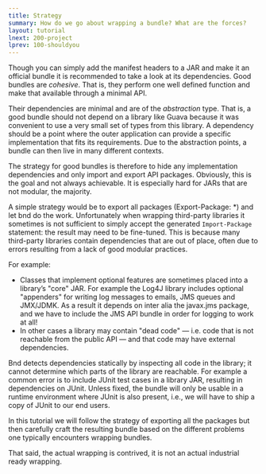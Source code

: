 ```yaml
---
title: Strategy
summary: How do we go about wrapping a bundle? What are the forces?
layout: tutorial
lnext: 200-project
lprev: 100-shouldyou
---
```


Though you can simply add the manifest headers to a JAR and make it an official bundle it is recommended to take a look at its dependencies. Good bundles are _cohesive_. That is, they perform one well defined function and make that available through a minimal API. 

Their dependencies are minimal and are of the _abstraction_ type. That is, a good bundle should not depend on a library like Guava because it was convenient to use a very small set of types from this library. A dependency should be a point where the outer application can provide a specific implementation that fits its requirements. Due to the abstraction points, a bundle can then live in many different contexts.  

The strategy for good bundles is therefore to hide any implementation dependencies and only import and export API packages. Obviously, this is the goal and not always achievable. It is especially hard for JARs that are not modular, the majority.

A simple strategy would be to export all packages (Export-Package: *) and let bnd do the work. Unfortunately when wrapping third-party libraries it sometimes is not sufficient to simply accept the generated `Import-Package` statement: the result may need to be fine-tuned. This is because many third-party libraries contain dependencies that are out of place, often due to errors resulting from a lack of good modular practices.

For example:

-   Classes that implement optional features are sometimes placed into a
    library’s "core" JAR. For example the Log4J library includes
    optional "appenders" for writing log messages to emails, JMS queues
    and JMX/JDMK. As a result it depends on inter alia the javax.jms
    package, and we have to include the JMS API bundle in order for
    logging to work at all!
-   In other cases a library may contain "dead code" — i.e. code that is
    not reachable from the public API — and that code may have external
    dependencies.

Bnd detects dependencies statically by inspecting all code in the library; it cannot determine which parts of the library are reachable. For example a common error is to include JUnit test cases in a library JAR, resulting in dependencies on JUnit. Unless fixed, the bundle will only be usable in a runtime environment where JUnit is also present, i.e., we will have to ship a copy of JUnit to our end users.

In this tutorial we will follow the strategy of exporting all the packages but then carefully craft the resulting bundle based on the different problems one typically encounters wrapping bundles.

That said, the actual wrapping is contrived, it is not an actual industrial ready wrapping.

[DOM4J]: http://jpm4j.org/#!/p/org.jdom/jdom
[JPM4J]: http://jpm4j.org/
[-conditionalpackage]: http://bnd.bndtools.org/instructions/conditionalpackage.html
[blog]: http://njbartlett.name/2014/05/26/static-linking.html
[133 Service Loader Mediator Specification]: http://blog.osgi.org/2013/02/javautilserviceloader-in-osgi.html
[semanticaly versioned]: http://bnd.bndtools.org/chapters/170-versioning.html 
[135.3 osgi.contract Namespace]: http://blog.osgi.org/2013/08/osgi-contracts-wonkish.html
[BSD style license]: http://dom4j.sourceforge.net/dom4j-1.6.1/license.html
[supernodes of small worlds]: https://en.wikipedia.org/wiki/Small-world_network
[OSGiSemVer]: https://www.osgi.org/wp-content/uploads/SemanticVersioning.pdf
[osgi.enroute.examples.wrapping.dom4j.adapter]: https://github.com/osgi/osgi.enroute.examples/osgi.enroute.examples.wrapping.dom4j.adapter